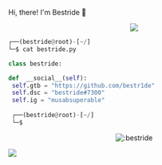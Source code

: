 Hi, there! I'm Bestride 👋
<!-- <p align=center><img width=90% src="banner.gif"></img></p> -->
<div align="center">
    <a href="https://discord.com/users/1034151261320249515" title="Discord Account"><img src="https://lanyard-profile-readme.vercel.app/api/1034151261320249515"></a>
</div>

```python
┌──(bestride@root)-[~/]
└─$ cat bestride.py

class bestride:

def  __social__(self):
 self.gtb = "https://github.com/bestr1de"
 self.dsc = "bestride#7300"
 self.ig = "musabsuperable"
  
 ┌──(bestride@root)-[~/]
 └─$
```
<p align="center"><img src="https://count.getloli.com/get/@:bestride" alt=":bestride" /></p>

 



















![](https://raw.githubusercontent.com/Sutil/Sutil/2b2fad3bf54522bb30c8c170591fc68ff51b69e6/github-contribution-grid-snake2.svg)





